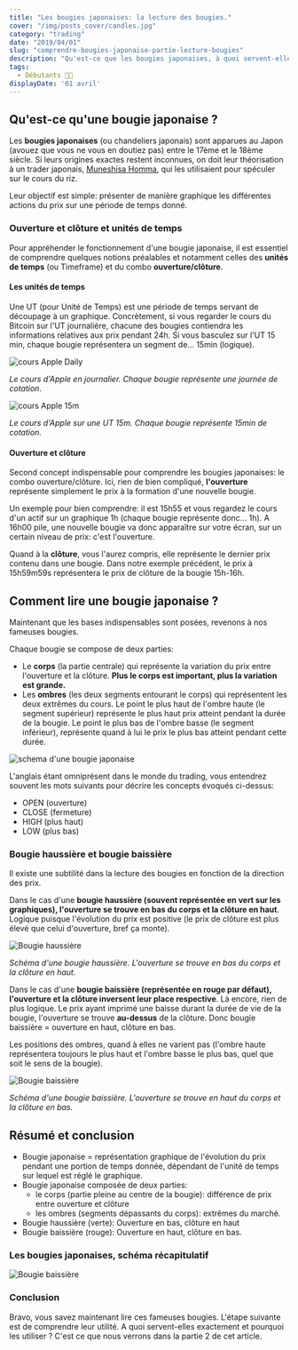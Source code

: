 ```yaml
---
title: "Les bougies japonaises: la lecture des bougies."
cover: "/img/posts_cover/candles.jpg"
category: "trading"
date: "2019/04/01"
slug: "comprendre-bougies-japonaise-partie-lecture-bougies"
description: "Qu'est-ce que les bougies japonaises, à quoi servent-elles et comment les interpréter? La réponse à ces questions se trouve dans cet article"
tags: 
  - Débutants 👨‍🎓
displayDate: '01 avril'
---
```


## Qu'est-ce qu'une bougie japonaise ?

 Les **bougies japonaises** (ou chandeliers japonais) sont apparues au Japon (avouez que vous ne vous en doutiez pas) entre le 17ème et le 18ème siècle. Si leurs origines exactes restent inconnues, on doit leur théorisation à un trader japonais, [Muneshisa Homma](https://fr.wikipedia.org/wiki/Munehisa_Honma), qui les utilisaient pour spéculer sur le cours du riz.

Leur objectif est simple: présenter de manière graphique les différentes actions du prix sur une période de temps donné.

### Ouverture et clôture et unités de temps

Pour appréhender le fonctionnement d'une bougie japonaise, il est essentiel de comprendre quelques notions préalables et notamment celles des **unités de temps** (ou Timeframe) et du combo **ouverture/clôture**.

#### Les unités de temps

Une UT (pour Unité de Temps) est une période de temps servant de découpage à un graphique. Concrètement, si vous regarder le cours du Bitcoin sur l'UT journalière, chacune des bougies contiendra les informations relatives aux prix pendant 24h. Si vous basculez sur l'UT 15 min, chaque bougie représentera un segment de... 15min (logique).

![cours Apple Daily](./01_Candles/appl_daily.png)

*Le cours d'Apple en journalier. Chaque bougie représente une journée de cotation*.

![cours Apple 15m](./01_Candles/appl_15m.png)

*Le cours d'Apple sur une UT 15m. Chaque bougie représente 15min de cotation.*

#### Ouverture et clôture

Second concept indispensable pour comprendre les bougies japonaises: le combo ouverture/clôture. Ici, rien de bien compliqué, **l'ouverture** représente simplement le prix à la formation d'une nouvelle bougie. 

Un exemple pour bien comprendre: il est 15h55 et vous regardez le cours d'un actif sur un graphique 1h (chaque bougie représente donc... 1h). A 16h00 pile, une nouvelle bougie va donc apparaître sur votre écran, sur un certain niveau de prix: c'est l'ouverture.

Quand à la **clôture**, vous l'aurez compris, elle représente le dernier prix contenu dans une bougie. Dans notre exemple précédent, le prix à 15h59m59s représentera le prix de clôture de la bougie 15h-16h.

## Comment lire une bougie japonaise ?

Maintenant que les bases indispensables sont posées, revenons à nos fameuses bougies.

Chaque bougie se compose de deux parties: 

* Le **corps** (la partie centrale) qui représente la variation du prix entre l'ouverture et la clôture. **Plus le corps est important, plus la variation est grande.**
* Les **ombres** (les deux segments entourant le corps) qui représentent les deux extrêmes du cours. Le point le plus haut de l'ombre haute (le segment supérieur) représente le plus haut prix atteint pendant la durée de la bougie. Le point le plus bas de l'ombre basse (le segment inférieur), représente quand à lui le prix le plus bas atteint pendant cette durée. 

![schema d'une bougie japonaise](./01_Candles/custom–2.png)

L'anglais étant omniprésent dans le monde du trading, vous entendrez souvent les mots suivants pour décrire les concepts évoqués ci-dessus:

* OPEN (ouverture)
* CLOSE (fermeture)
* HIGH (plus haut)
* LOW (plus bas)

### Bougie haussière et bougie baissière

Il existe une subtilité dans la lecture des bougies en fonction de la direction des prix. 

Dans le cas d'une **bougie haussière (souvent représentée en vert sur les graphiques), l'ouverture se trouve en bas du corps et la clôture en haut**. Logique puisque l'évolution du prix est positive (le prix de clôture est plus élevé  que celui d'ouverture, bref ça monte). 

![Bougie haussière](./01_Candles/bougie_haussiere.png)

*Schéma d'une bougie haussière. L'ouverture se trouve en bas du corps et la clôture en haut.*

Dans le cas d'une **bougie baissière (représentée en rouge par défaut), l'ouverture et la clôture inversent leur place respective**. Là encore, rien de plus logique. Le prix ayant imprimé une baisse durant la durée de vie de la bougie, l'ouverture se trouve **au-dessus** de la clôture. Donc bougie baissière = ouverture en haut, clôture en bas.

Les positions des ombres, quand à elles ne varient pas (l'ombre haute représentera toujours le plus haut et l'ombre basse le plus bas, quel que soit le sens de la bougie).

![Bougie baissière](./01_Candles/bougie_baissiere.png)

*Schéma d'une bougie baissière. L'ouverture se trouve en haut du corps et la clôture en bas.*

## Résumé et conclusion

* Bougie japonaise = représentation graphique de l'évolution du prix pendant une portion de temps donnée, dépendant de l'unité de temps sur lequel est réglé le graphique.
* Bougie japonaise composée de deux parties:
  * le corps (partie pleine au centre de la bougie): différence de prix entre ouverture et clôture
  * les ombres (segments dépassants du corps): extrêmes du marché.
* Bougie haussière (verte): Ouverture en bas, clôture en haut
* Bougie baissière (rouge): Ouverture en haut, clôture en bas.

### Les bougies japonaises, schéma récapitulatif

![Bougie baissière](./01_Candles/recap_bougies.png)

### Conclusion

Bravo, vous savez maintenant lire ces fameuses bougies. L'étape suivante est de comprendre leur utilité. A quoi servent-elles exactement et pourquoi les utiliser ?   C'est ce que nous verrons dans la partie 2 de cet article.


